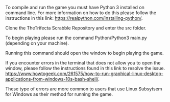 To compile and run the game you must have Python 3 installed on command line. For more information on how to do this please follow the instructions in this link: https://realpython.com/installing-python/.

Clone the TheTrifecta Scrabble Repository and enter the src folder.

To begin playing please run the command Python/Python3 main.py (depending on your machine).

Running this command should open the window to begin playing the game. 

If you encounter errors in the terminal that does not allow you to open the window, please follow the instructions found in this link to resolve the issue. https://www.howtogeek.com/261575/how-to-run-graphical-linux-desktop-applications-from-windows-10s-bash-shell/.

These type of errors are more common to users that use Linux Subsytsem for Windows as their method for running the game.